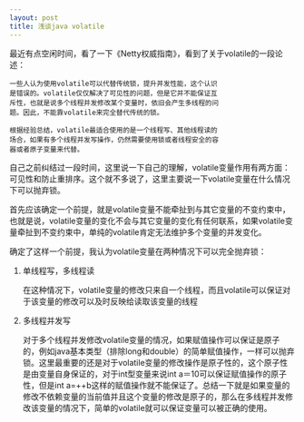 ```yaml
---
layout: post
title: 浅谈java volatile
---
```



最近有点空闲时间，看了一下《Netty权威指南》，看到了关于volatile的一段论述：

	一些人认为使用volatile可以代替传统锁，提升并发性能，这个认识
	是错误的。volatile仅仅解决了可见性的问题，但是它并不能保证互
	斥性，也就是说多个线程并发修改某个变量时，依旧会产生多线程的问
	题。因此，不能靠volatile来完全替代传统的锁。
	
	根据经验总结，volatile最适合使用的是一个线程写、其他线程读的
	场合，如果有多个线程并发写操作，仍然需要使用锁或者线程安全的容
	器或者原子变量来代替。

自己之前纠结过一段时间，这里说一下自己的理解，volatile变量作用有两方面：可见性和防止重排序。这个就不多说了，这里主要说一下volatile变量在什么情况下可以抛弃锁。

首先应该确定一个前提，就是volatile变量不能牵扯到与其它变量的不变约束中，也就是说，volatile变量的变化不会与其它变量的变化有任何联系，如果volatile变量牵扯到不变约束中，单纯的volatile肯定无法维护多个变量的并发变化。

确定了这样一个前提，我认为volatile变量在两种情况下可以完全抛弃锁：

1. 单线程写，多线程读

	在这种情况下，volatile变量的修改只来自一个线程，而且volatile可以保证对于该变量的修改可以及时反映给读取该变量的线程

2. 多线程并发写

	对于多个线程并发修改volatile变量的情况，如果赋值操作可以保证是原子的，例如java基本类型（排除long和double）的简单赋值操作，一样可以抛弃锁。这里最重要的还是对于volatile变量的修改操作是原子性的，这个原子性是由变量自身保证的，对于int型变量来说int a＝10可以保证赋值操作的原子性，但是int a=++b这样的赋值操作就不能保证了。总结一下就是如果变量的修改不依赖变量的当前值并且这个变量的修改是原子的，那么在多线程并发修改该变量的情况下，简单的volatile就可以保证变量可以被正确的使用。
